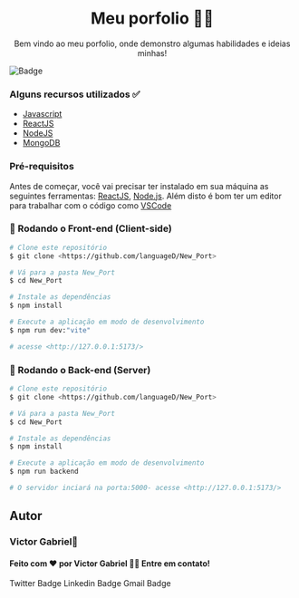 <h1 align="center">Meu porfolio  👨‍💻 </h1>
<p align="center">Bem vindo ao meu porfolio, onde demonstro algumas habilidades e ideias minhas!</p>

![Badge](https://img.shields.io/badge/ReactJS/NodeJS-4A4E69?style=for-the-badge&logo=ghost)

<h3>Alguns recursos utilizados ✅</h3>

* [Javascript](https://www.w3schools.com/html/)
* [ReactJS](https://pt-br.reactjs.org)
* [NodeJS](https://nodejs.org/en/)
* [MongoDB](https://www.mongodb.com)


### Pré-requisitos

Antes de começar, você vai precisar ter instalado em sua máquina as seguintes ferramentas:
[ReactJS](https://pt-br.reactjs.org), [Node.js](https://nodejs.org/en/). 
Além disto é bom ter um editor para trabalhar com o código como [VSCode](https://code.visualstudio.com/)

### 🎲 Rodando o Front-end (Client-side)

```bash
# Clone este repositório
$ git clone <https://github.com/languageD/New_Port>

# Vá para a pasta New_Port
$ cd New_Port

# Instale as dependências
$ npm install

# Execute a aplicação em modo de desenvolvimento
$ npm run dev:"vite"

# acesse <http://127.0.0.1:5173/>
```

### 🎲 Rodando o Back-end (Server)

```bash
# Clone este repositório
$ git clone <https://github.com/languageD/New_Port>

# Vá para a pasta New_Port
$ cd New_Port

# Instale as dependências
$ npm install

# Execute a aplicação em modo de desenvolvimento
$ npm run backend

# O servidor inciará na porta:5000- acesse <http://127.0.0.1:5173/>
```


## Autor
### Victor Gabriel🚀
#### Feito com ❤️ por Victor Gabriel 🤙🏽 Entre em contato!

Twitter Badge Linkedin Badge Gmail Badge

